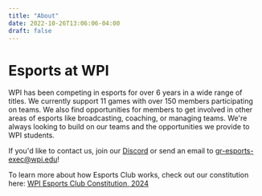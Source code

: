 ```yaml
---
title: "About"
date: 2022-10-26T13:06:06-04:00
draft: false
---
```

# Esports at WPI
WPI has been competing in esports for over 6 years in a wide range of titles. We currently support 11 games with over 150 members participating on teams. We also find opportunities for members to get involved in other areas of esports like broadcasting, coaching, or managing teams. We're always looking to build on our teams and the opportunities we provide to WPI students.

If you'd like to contact us, join our [Discord](https://discord.gg/WJ8gEcd) or send an email to [gr-esports-exec@wpi.edu](mailto:gr-esports-exec@wpi.edu)!

To learn more about how Esports Club works, check out our constitution here: [WPI Esports Club Constitution, 2024](https://drive.google.com/file/d/1Wyn13L-sBy6tMgePdm2nS38i-L9n_WWz/view?usp=sharing)
